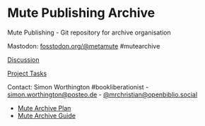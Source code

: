 # Mute Publishing Archive

Mute Publishing - Git repository for archive organisation

Mastodon: [fosstodon.org/@metamute](https://fosstodon.org/@metamute) #mutearchive

[Discussion](https://github.com/orgs/Mute-Publishing/discussions)

[Project Tasks](https://github.com/orgs/Mute-Publishing/projects/1)

Contact: Simon Worthington #bookliberationist - simon.worthington@posteo.de - [@mrchristian@openbiblio.social](https://openbiblio.social/@mrchristian) 

  * [Mute Archive Plan](https://demo.hedgedoc.org/s/glrS0p_3O)
  * [Mute Archive Guide](https://github.com/Mute-Publishing/mute-archive/wiki)
  


